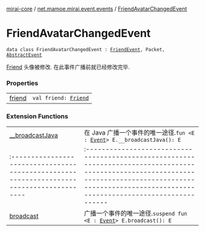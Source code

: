 [mirai-core](../../index.md) / [net.mamoe.mirai.event.events](../index.md) / [FriendAvatarChangedEvent](./index.md)

# FriendAvatarChangedEvent

`data class FriendAvatarChangedEvent : `[`FriendEvent`](../-friend-event/index.md)`, Packet, `[`AbstractEvent`](../../net.mamoe.mirai.event/-abstract-event/index.md)

[Friend](../../net.mamoe.mirai.contact/-friend/index.md) 头像被修改. 在此事件广播前就已经修改完毕.

### Properties
|||
|:----------------------------------------------------------------------------------------|:---------------------------------------------------------------------------------------------------------------------------------------------------------------------------------------------------------|
| [friend](friend.md) | `val friend: `[`Friend`](../../net.mamoe.mirai.contact/-friend/index.md) |

### Extension Functions
|||
|:----------------------------------------------------------------------------------------|:---------------------------------------------------------------------------------------------------------------------------------------------------------------------------------------------------------|
| [__broadcastJava](../../net.mamoe.mirai.event/__broadcast-java.md) | 在 Java 广播一个事件的唯一途径.`fun <E : `[`Event`](../../net.mamoe.mirai.event/-event/index.md)`> E.__broadcastJava(): E` ||||
|:----------------------------------------------------------------------------------------|:---------------------------------------------------------------------------------------------------------------------------------------------------------------------------------------------------------|
| [broadcast](../../net.mamoe.mirai.event/broadcast.md) | 广播一个事件的唯一途径.`suspend fun <E : `[`Event`](../../net.mamoe.mirai.event/-event/index.md)`> E.broadcast(): E` |

